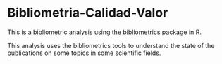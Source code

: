 # Bibliometria-Calidad-Valor
This is a bibliometric analysis using the bibliometrics package in R. 

This analysis uses the bibliometrics tools to understand the state of the publications on some topics in some scientific fields. 

